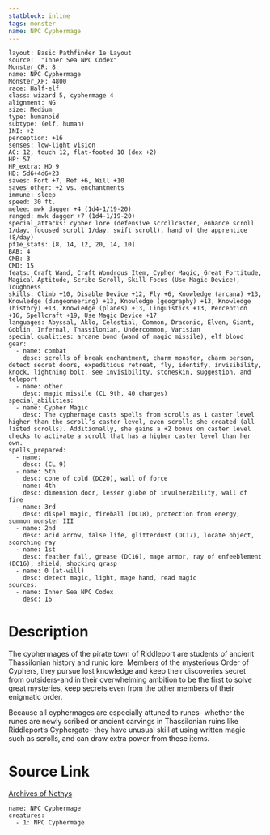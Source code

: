 ```yaml
---
statblock: inline
tags: monster
name: NPC Cyphermage
---
```

```statblock
layout: Basic Pathfinder 1e Layout
source:  "Inner Sea NPC Codex"
Monster_CR: 8
name: NPC Cyphermage
Monster_XP: 4800
race: Half-elf
class: wizard 5, cyphermage 4
alignment: NG
size: Medium
type: humanoid
subtype: (elf, human)
INI: +2
perception: +16
senses: low-light vision
AC: 12, touch 12, flat-footed 10 (dex +2)
HP: 57
HP_extra: HD 9
HD: 5d6+4d6+23
saves: Fort +7, Ref +6, Will +10
saves_other: +2 vs. enchantments
immune: sleep
speed: 30 ft.
melee: mwk dagger +4 (1d4-1/19-20)
ranged: mwk dagger +7 (1d4-1/19-20)
special_attacks: cypher lore (defensive scrollcaster, enhance scroll 1/day, focused scroll 1/day, swift scroll), hand of the apprentice (8/day)
pf1e_stats: [8, 14, 12, 20, 14, 10]
BAB: 4
CMB: 3
CMD: 15
feats: Craft Wand, Craft Wondrous Item, Cypher Magic, Great Fortitude, Magical Aptitude, Scribe Scroll, Skill Focus (Use Magic Device), Toughness
skills: Climb +10, Disable Device +12, Fly +6, Knowledge (arcana) +13, Knowledge (dungeoneering) +13, Knowledge (geography) +13, Knowledge (history) +13, Knowledge (planes) +13, Linguistics +13, Perception +16, Spellcraft +19, Use Magic Device +17
languages: Abyssal, Aklo, Celestial, Common, Draconic, Elven, Giant, Goblin, Infernal, Thassilonian, Undercommon, Varisian
special_qualities: arcane bond (wand of magic missile), elf blood
gear:
  - name: combat
    desc: scrolls of break enchantment, charm monster, charm person, detect secret doors, expeditious retreat, fly, identify, invisibility, knock, lightning bolt, see invisibility, stoneskin, suggestion, and teleport
  - name: other
    desc: magic missile (CL 9th, 40 charges)
special_abilities:
  - name: Cypher Magic
    desc: The cyphermage casts spells from scrolls as 1 caster level higher than the scroll’s caster level, even scrolls she created (all listed scrolls). Additionally, she gains a +2 bonus on caster level checks to activate a scroll that has a higher caster level than her own.
spells_prepared:
  - name:
    desc: (CL 9)
  - name: 5th
    desc: cone of cold (DC20), wall of force
  - name: 4th
    desc: dimension door, lesser globe of invulnerability, wall of fire
  - name: 3rd
    desc: dispel magic, fireball (DC18), protection from energy, summon monster III
  - name: 2nd
    desc: acid arrow, false life, glitterdust (DC17), locate object, scorching ray
  - name: 1st
    desc: feather fall, grease (DC16), mage armor, ray of enfeeblement (DC16), shield, shocking grasp
  - name: 0 (at-will)
    desc: detect magic, light, mage hand, read magic
sources:
  - name: Inner Sea NPC Codex
    desc: 16
```
# Description
The cyphermages of the pirate town of Riddleport are students of ancient Thassilonian history and runic lore. Members of the mysterious Order of Cyphers, they pursue lost knowledge and keep their discoveries secret from outsiders-and in their overwhelming ambition to be the first to solve great mysteries, keep secrets even from the other members of their enigmatic order.

Because all cyphermages are especially attuned to runes- whether the runes are newly scribed or ancient carvings in Thassilonian ruins like Riddleport’s Cyphergate- they have unusual skill at using written magic such as scrolls, and can draw extra power from these items.
# Source Link
[Archives of Nethys](https://aonprd.com/NPCDisplay.aspx?ItemName=Cyphermage)
```encounter-table
name: NPC Cyphermage
creatures:
  - 1: NPC Cyphermage
```

